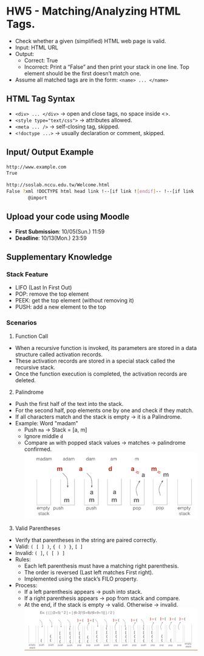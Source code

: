 # HW5 - Matching/Analyzing HTML Tags.
- Check whether a given (simplified) HTML web page is valid.
- Input: HTML URL
- Output:
    - Correct: True
    - Incorrect: Print a “False” and then print your stack in one line. Top element should be the first doesn’t match one.
- Assume all matched tags are in the form: `<name> ... </name>`

## HTML Tag Syntax
- `<div> ... </div>` → open and close tags, no space inside <>.
- `<style type="text/css">` → attributes allowed.
- `<meta ... />` → self-closing tag, skipped.
- `<!doctype ...>` → usually declaration or comment, skipped.

## Input/ Output Example
```bash
http://www.example.com
True
```

```bash
http://soslab.nccu.edu.tw/Welcome.html
False ?xml !DOCTYPE html head link !--[if link ![endif]-- !--[if link ![endif]-- style !--
        @import
```

## Upload your code using Moodle
- **First Submission**: 10/05(Sun.) 11:59
- **Deadline**: 10/13(Mon.) 23:59





## Supplementary Knowledge
### Stack Feature
- LIFO (Last In First Out)
- POP: remove the top element
- PEEK: get the top element (without removing it)
- PUSH: add a new element to the top

### Scenarios
1. Function Call
- When a recursive function is invoked, its parameters are stored in a data structure called activation records.
- These activation records are stored in a special stack called the recursive stack.
- Once the function execution is completed, the activation records are deleted.

2. Palindrome
- Push the first half of the text into the stack.
- For the second half, pop elements one by one and check if they match.
- If all characters match and the stack is empty → it is a Palindrome.
- Example: Word "madam"
    - Push `ma` → Stack = [a, m]
    - Ignore middle `d`
    - Compare `am` with popped stack values → matches → palindrome confirmed.
![alt text](Palindrome.png) 

3. Valid Parentheses
- Verify that parentheses in the string are paired correctly.
- Valid: `( [ ] )`, `{ ( ) }`, `[ ]`
- Invalid: `( ]`, `( [ ) ]`
- Rules:
    - Each left parenthesis must have a matching right parenthesis.
    - The order is reversed (Last left matches First right).
    - Implemented using the stack’s FILO property.
- Process:
    - If a left parenthesis appears → push into stack.
    - If a right parenthesis appears → pop from stack and compare.
    - At the end, if the stack is empty → valid. Otherwise → invalid.
![alt text](Parentheses.png) 
